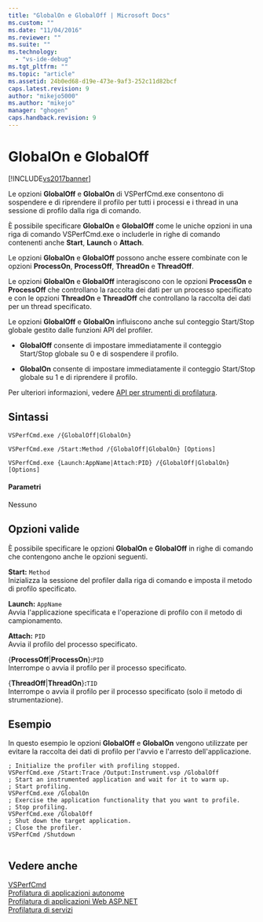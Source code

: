 ```yaml
---
title: "GlobalOn e GlobalOff | Microsoft Docs"
ms.custom: ""
ms.date: "11/04/2016"
ms.reviewer: ""
ms.suite: ""
ms.technology: 
  - "vs-ide-debug"
ms.tgt_pltfrm: ""
ms.topic: "article"
ms.assetid: 24b0ed68-d19e-473e-9af3-252c11d82bcf
caps.latest.revision: 9
author: "mikejo5000"
ms.author: "mikejo"
manager: "ghogen"
caps.handback.revision: 9
---
```

# GlobalOn e GlobalOff
[!INCLUDE[vs2017banner](../code-quality/includes/vs2017banner.md)]

Le opzioni **GlobalOff** e **GlobalOn** di VSPerfCmd.exe consentono di sospendere e di riprendere il profilo per tutti i processi e i thread in una sessione di profilo dalla riga di comando.  
  
 È possibile specificare **GlobalOn** e **GlobalOff** come le uniche opzioni in una riga di comando VSPerfCmd.exe o includerle in righe di comando contenenti anche **Start**, **Launch** o **Attach**.  
  
 Le opzioni **GlobalOn** e **GlobalOff** possono anche essere combinate con le opzioni **ProcessOn**, **ProcessOff**, **ThreadOn** e **ThreadOff**.  
  
 Le opzioni **GlobalOn** e **GlobalOff** interagiscono con le opzioni **ProcessOn** e **ProcessOff** che controllano la raccolta dei dati per un processo specificato e con le opzioni **ThreadOn** e **ThreadOff** che controllano la raccolta dei dati per un thread specificato.  
  
 Le opzioni **GlobalOff** e **GlobalOn** influiscono anche sul conteggio Start\/Stop globale gestito dalle funzioni API del profiler.  
  
-   **GlobalOff** consente di impostare immediatamente il conteggio Start\/Stop globale su 0 e di sospendere il profilo.  
  
-   **GlobalOn** consente di impostare immediatamente il conteggio Start\/Stop globale su 1 e di riprendere il profilo.  
  
 Per ulteriori informazioni, vedere [API per strumenti di profilatura](../profiling/profiling-tools-apis.md).  
  
## Sintassi  
  
```  
VSPerfCmd.exe /{GlobalOff|GlobalOn}  
  
VSPerfCmd.exe /Start:Method /{GlobalOff|GlobalOn} [Options]  
  
VSPerfCmd.exe {Launch:AppName|Attach:PID} /{GlobalOff|GlobalOn} [Options]  
```  
  
#### Parametri  
 Nessuno  
  
## Opzioni valide  
 È possibile specificare le opzioni **GlobalOn** e **GlobalOff** in righe di comando che contengono anche le opzioni seguenti.  
  
 **Start:** `Method`  
 Inizializza la sessione del profiler dalla riga di comando e imposta il metodo di profilo specificato.  
  
 **Launch:** `AppName`  
 Avvia l'applicazione specificata e l'operazione di profilo con il metodo di campionamento.  
  
 **Attach:** `PID`  
 Avvia il profilo del processo specificato.  
  
 {**ProcessOff**&#124;**ProcessOn**}**:**`PID`  
 Interrompe o avvia il profilo per il processo specificato.  
  
 {**ThreadOff**&#124;**ThreadOn**}**:**`TID`  
 Interrompe o avvia il profilo per il processo specificato \(solo il metodo di strumentazione\).  
  
## Esempio  
 In questo esempio le opzioni **GlobalOff** e **GlobalOn** vengono utilizzate per evitare la raccolta dei dati di profilo per l'avvio e l'arresto dell'applicazione.  
  
```  
; Initialize the profiler with profiling stopped.  
VSPerfCmd.exe /Start:Trace /Output:Instrument.vsp /GlobalOff  
; Start an instrumented application and wait for it to warm up.  
; Start profiling.  
VSPerfCmd.exe /GlobalOn  
; Exercise the application functionality that you want to profile.  
; Stop profiling.  
VSPerfCmd.exe /GlobalOff  
; Shut down the target application.  
; Close the profiler.  
VSPerfCmd /Shutdown  
  
```  
  
## Vedere anche  
 [VSPerfCmd](../profiling/vsperfcmd.md)   
 [Profilatura di applicazioni autonome](../profiling/command-line-profiling-of-stand-alone-applications.md)   
 [Profilatura di applicazioni Web ASP.NET](../profiling/command-line-profiling-of-aspnet-web-applications.md)   
 [Profilatura di servizi](../profiling/command-line-profiling-of-services.md)